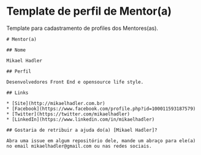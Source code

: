 # Template de perfil de Mentor(a)

Template para cadastramento de profiles dos Mentores(as).

```
# Mentor(a)

## Nome

Mikael Hadler

## Perfil

Desenvolvedores Front End e opensource life style.

## Links

* [Site](http://mikaelhadler.com.br)
* [Facebook](https://www.facebook.com/profile.php?id=100011593187579)
* [Twitter](https://twitter.com/mikaelhadler)
* [LinkedIn](https://www.linkedin.com/in/mikaelhadler)

## Gostaria de retribuir a ajuda do(a) [Mikael Hadler]?

Abra uma issue em algum repositório dele, mande um abraço para ele(a) no email mikaelhadler@gmail.com ou nas redes sociais.
```

